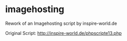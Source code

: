 # imagehosting
Rework of an Imagehosting script by inspire-world.de

Original Script: http://inspire-world.de/phpscripte13.php
